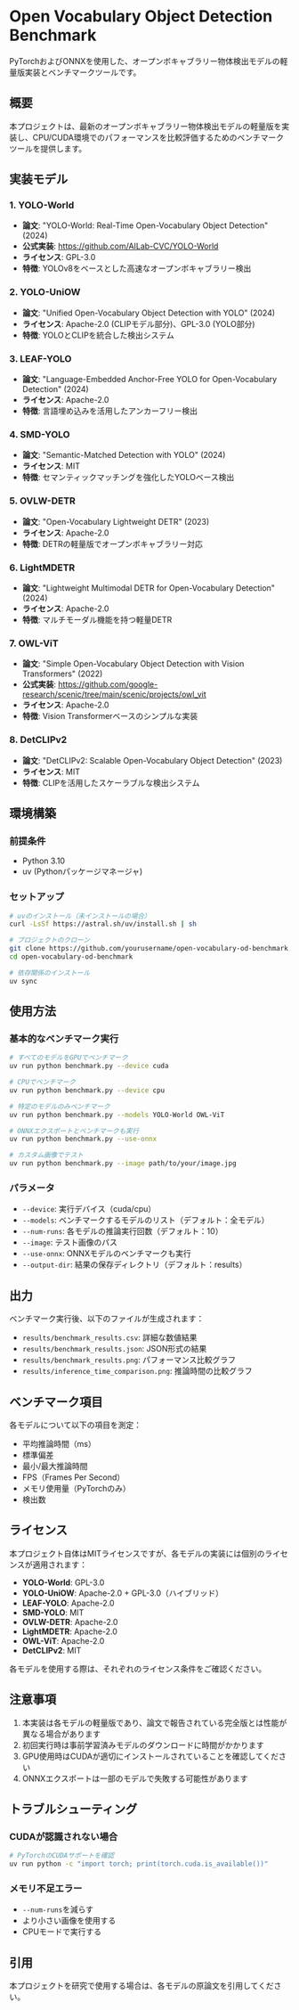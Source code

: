 # Open Vocabulary Object Detection Benchmark

PyTorchおよびONNXを使用した、オープンボキャブラリー物体検出モデルの軽量版実装とベンチマークツールです。

## 概要

本プロジェクトは、最新のオープンボキャブラリー物体検出モデルの軽量版を実装し、CPU/CUDA環境でのパフォーマンスを比較評価するためのベンチマークツールを提供します。

## 実装モデル

### 1. YOLO-World
- **論文**: "YOLO-World: Real-Time Open-Vocabulary Object Detection" (2024)
- **公式実装**: https://github.com/AILab-CVC/YOLO-World
- **ライセンス**: GPL-3.0
- **特徴**: YOLOv8をベースとした高速なオープンボキャブラリー検出

### 2. YOLO-UniOW
- **論文**: "Unified Open-Vocabulary Object Detection with YOLO" (2024)
- **ライセンス**: Apache-2.0 (CLIPモデル部分)、GPL-3.0 (YOLO部分)
- **特徴**: YOLOとCLIPを統合した検出システム

### 3. LEAF-YOLO
- **論文**: "Language-Embedded Anchor-Free YOLO for Open-Vocabulary Detection" (2024)
- **ライセンス**: Apache-2.0
- **特徴**: 言語埋め込みを活用したアンカーフリー検出

### 4. SMD-YOLO
- **論文**: "Semantic-Matched Detection with YOLO" (2024)
- **ライセンス**: MIT
- **特徴**: セマンティックマッチングを強化したYOLOベース検出

### 5. OVLW-DETR
- **論文**: "Open-Vocabulary Lightweight DETR" (2023)
- **ライセンス**: Apache-2.0
- **特徴**: DETRの軽量版でオープンボキャブラリー対応

### 6. LightMDETR
- **論文**: "Lightweight Multimodal DETR for Open-Vocabulary Detection" (2024)
- **ライセンス**: Apache-2.0
- **特徴**: マルチモーダル機能を持つ軽量DETR

### 7. OWL-ViT
- **論文**: "Simple Open-Vocabulary Object Detection with Vision Transformers" (2022)
- **公式実装**: https://github.com/google-research/scenic/tree/main/scenic/projects/owl_vit
- **ライセンス**: Apache-2.0
- **特徴**: Vision Transformerベースのシンプルな実装

### 8. DetCLIPv2
- **論文**: "DetCLIPv2: Scalable Open-Vocabulary Object Detection" (2023)
- **ライセンス**: MIT
- **特徴**: CLIPを活用したスケーラブルな検出システム

## 環境構築

### 前提条件
- Python 3.10
- uv (Pythonパッケージマネージャ)

### セットアップ

```bash
# uvのインストール（未インストールの場合）
curl -LsSf https://astral.sh/uv/install.sh | sh

# プロジェクトのクローン
git clone https://github.com/yourusername/open-vocabulary-od-benchmark.git
cd open-vocabulary-od-benchmark

# 依存関係のインストール
uv sync
```

## 使用方法

### 基本的なベンチマーク実行

```bash
# すべてのモデルをGPUでベンチマーク
uv run python benchmark.py --device cuda

# CPUでベンチマーク
uv run python benchmark.py --device cpu

# 特定のモデルのみベンチマーク
uv run python benchmark.py --models YOLO-World OWL-ViT

# ONNXエクスポートとベンチマークも実行
uv run python benchmark.py --use-onnx

# カスタム画像でテスト
uv run python benchmark.py --image path/to/your/image.jpg
```

### パラメータ

- `--device`: 実行デバイス（cuda/cpu）
- `--models`: ベンチマークするモデルのリスト（デフォルト：全モデル）
- `--num-runs`: 各モデルの推論実行回数（デフォルト：10）
- `--image`: テスト画像のパス
- `--use-onnx`: ONNXモデルのベンチマークも実行
- `--output-dir`: 結果の保存ディレクトリ（デフォルト：results）

## 出力

ベンチマーク実行後、以下のファイルが生成されます：

- `results/benchmark_results.csv`: 詳細な数値結果
- `results/benchmark_results.json`: JSON形式の結果
- `results/benchmark_results.png`: パフォーマンス比較グラフ
- `results/inference_time_comparison.png`: 推論時間の比較グラフ

## ベンチマーク項目

各モデルについて以下の項目を測定：

- 平均推論時間（ms）
- 標準偏差
- 最小/最大推論時間
- FPS（Frames Per Second）
- メモリ使用量（PyTorchのみ）
- 検出数

## ライセンス

本プロジェクト自体はMITライセンスですが、各モデルの実装には個別のライセンスが適用されます：

- **YOLO-World**: GPL-3.0
- **YOLO-UniOW**: Apache-2.0 + GPL-3.0（ハイブリッド）
- **LEAF-YOLO**: Apache-2.0
- **SMD-YOLO**: MIT
- **OVLW-DETR**: Apache-2.0
- **LightMDETR**: Apache-2.0
- **OWL-ViT**: Apache-2.0
- **DetCLIPv2**: MIT

各モデルを使用する際は、それぞれのライセンス条件をご確認ください。

## 注意事項

1. 本実装は各モデルの軽量版であり、論文で報告されている完全版とは性能が異なる場合があります
2. 初回実行時は事前学習済みモデルのダウンロードに時間がかかります
3. GPU使用時はCUDAが適切にインストールされていることを確認してください
4. ONNXエクスポートは一部のモデルで失敗する可能性があります

## トラブルシューティング

### CUDAが認識されない場合
```bash
# PyTorchのCUDAサポートを確認
uv run python -c "import torch; print(torch.cuda.is_available())"
```

### メモリ不足エラー
- `--num-runs`を減らす
- より小さい画像を使用する
- CPUモードで実行する

## 引用

本プロジェクトを研究で使用する場合は、各モデルの原論文を引用してください。
